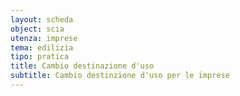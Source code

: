 ```yaml
---
layout: scheda
object: scia
utenza: imprese
tema: edilizia
tipo: pratica
title: Cambio destinazione d'uso
subtitle: Cambio destinzione d'uso per le imprese
---
```


